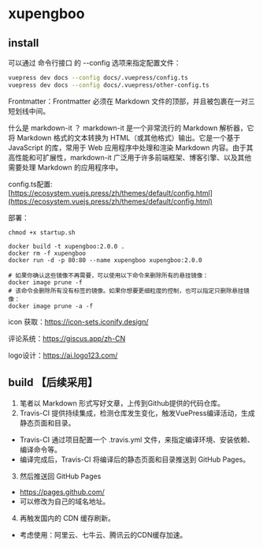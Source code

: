 # xupengboo

## install

可以通过 命令行接口 的 --config 选项来指定配置文件：
```bash
vuepress dev docs --config docs/.vuepress/config.ts
vuepress dev docs --config docs/.vuepress/other-config.ts
```

Frontmatter：Frontmatter 必须在 Markdown 文件的顶部，并且被包裹在一对三短划线中间。


什么是 markdown-it ？
markdown-it 是一个非常流行的 Markdown 解析器，它将 Markdown 格式的文本转换为 HTML（或其他格式）输出。它是一个基于 JavaScript 的库，常用于 Web 应用程序中处理和渲染 Markdown 内容。由于其高性能和可扩展性，markdown-it 广泛用于许多前端框架、博客引擎、以及其他需要处理 Markdown 的应用程序中。


config.ts配置: [https://ecosystem.vuejs.press/zh/themes/default/config.html](https://ecosystem.vuejs.press/zh/themes/default/config.html)


部署：
```shell
chmod +x startup.sh
```
```shell
docker build -t xupengboo:2.0.0 .
docker rm -f xupengboo
docker run -d -p 80:80 --name xupengboo xupengboo:2.0.0

# 如果你确认这些镜像不再需要，可以使用以下命令来删除所有的悬挂镜像：
docker image prune -f
# 该命令会删除所有没有标签的镜像。如果你想要更细粒度的控制，也可以指定只删除悬挂镜像：
docker image prune -a -f
```

icon 获取：https://icon-sets.iconify.design/

评论系统：https://giscus.app/zh-CN

logo设计：https://ai.logo123.com/

## build 【后续采用】

1. 笔者以 Markdown 形式写好文章，上传到Github提供的代码仓库。
2. Travis-CI 提供持续集成，检测仓库发生变化，触发VuePress编译活动，生成静态页面和目录。
- Travis-CI 通过项目配置一个 .travis.yml 文件，来指定编译环境、安装依赖、编译命令等。
- 编译完成后，Travis-CI 将编译后的静态页面和目录推送到 GitHub Pages。
3. 然后推送回 GitHub Pages
- https://pages.github.com/
- 可以修改为自己的域名地址。
4. 再触发国内的 CDN 缓存刷新。
- 考虑使用：阿里云、七牛云、腾讯云的CDN缓存加速。


